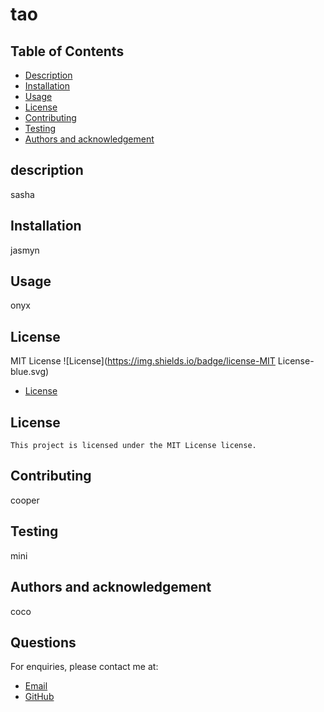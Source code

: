 

# tao

## Table of Contents

  - [Description](#description)
  - [Installation](#installation)
  - [Usage](#usage)
  - [License](#license)
  - [Contributing](#contributing)
  - [Testing](#testing)
  - [Authors and acknowledgement](#authors-and-acknowledgement)
    
## description
sasha

## Installation
jasmyn

## Usage
onyx

## License
MIT License
![License](https://img.shields.io/badge/license-MIT License-blue.svg)

* [License](#license)

## License
    This project is licensed under the MIT License license.
    
## Contributing
cooper

## Testing
mini

## Authors and acknowledgement
coco

## Questions
For enquiries, please contact me at:
   - [Email](#email)
   - [GitHub](#github)
